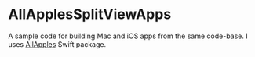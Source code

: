 # AllApplesSplitViewApps
A sample code for building Mac and iOS apps from the same code-base. I uses [AllApples](https://github.com/mihaelamj/allapples) Swift package.
